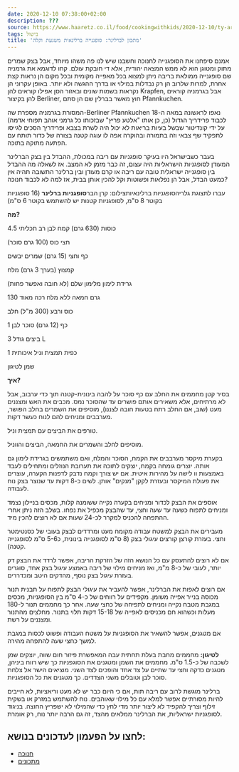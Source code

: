 ```yaml
---
date: 2020-12-10 07:38:00+02:00
description: ???
source: https://www.haaretz.co.il/food/cookingwithkids/2020-12-10/ty-article/0000017f-f8bb-d318-afff-fbfbba970000
tags: בישול
title: 'מתכון לברלינר: סופגנייה ברלינאית משגעת וקלה'
---
```


אמנם סיפחנו את הסופגנייה לחנוכה וחשבנו שיש לנו פה משהו מיוחד, אבל בצק שמרים מתוק ומטוגן הוא לא ממש המצאה יהודית, אלא די חובקת עולם. קחו לדוגמא את גרמניה שם סופגנייה ממולאת בריבה ניתן למצוא בכל מאפייה מקומית ובכל מקום הן נראות קצת אחרת, למרות שלרוב הן רק נבדלות במילוי או בדרך ההגשה ולא יותר. באופן עקרוני הן נקראות בשמות שונים ובאזור הסן אפילו קוראים להן Krapfen, אבל בגרמניה קוראים להן בקיצור Berliner, חוץ מאשר בברלין שם הן סתם Pfannkuchen.

המסורת בגרמניה מספרת שה-Berliner Pfannkuchen נאפו לראשונה במאה ה-18 לכבוד פרידריך הגדול (כן, כן אותו "אלטע פריץ" שבזכותו כל גרמני אוהב תפוחי אדמה) על ידי קונדיטור שבשל בעיות בריאות לא יכול היה לשרת בצבא ופרידריך הסכים לגייסו לתפקיד שף צבאי וזה בתמורה ובהוקרה אפה לו עוגה קטנה בצורה של כדור תותח עם הפתעה מתוקה בתוכה.

בעבר כשבישראל היו בעיקר סופגניות עם ריבה במכולת, ההבדל בין בצק הברלינר המעודן לסופגניות הישראליות היה עצום, זה כבר מזמן לא המצב. אז לשאלה מה ההבדל בין סופגנייה ישראלית טובה עם ריבה או קרם מעודן ובין ברלינר התשובה תהיה אין כמעט הבדל, אבל הן נפלאות ופשוטות וקל להכין אותן בבית, אז למה לא לכבוד חנוכה?

 עברו לתצוגת גלריהסופגניות ברלינאיותצילום: קרן הבר**סופגניות ברלינר** (16 סופגניות בקוטר 8 ס"מ, לסופגניות קטנות יש להשתמש בקוטר 6 ס"מ)

**מה?**

4.5 כוסות (630 גרם) קמח לבן רב תכליתי

חצי כוס (100 גרם סוכר)

כף וחצי (15 גרם) שמרים יבשים

קמצוץ (בערך 3 גרם) מלח

גרידת לימון מלימון שלם (לא חובה ואפשר פחות)

130 גרם חמאה ללא מלח רכה מאוד

כוס ורבע (300 מ"ל) חלב

1 כף (12 גרם) סוכר לבן

3 ביצים גודל L

1 כפית תמצית וניל איכותית

שמן לטיגון

**איך?**

בסיר קטן מחממים את החלב עם כף סוכר על להבה בינונית-קטנה תוך כדי ערבוב, אבל לא מרתיחים, אלא משאירים אותם פושרים עד שהסוכר נמס. מכבים את האש ומצננים מעט (שוב, אם החלב רתח בטעות חובה לצננו), מוסיפים את השמרים בחלב הפושר, מערבבים ומניחים להם לנוח כעשר דקות.

טורפים את הביצים עם תמצית וניל.

מוסיפים לחלב והשמרים את החמאה, הביצים והווניל.

בקערת מיקסר מערבבים את הקמח, הסוכר והמלח, ואם משתמשים בגרידת לימון גם אותה. יוצרים גומחה בקמח, יוצקים לתוכה את תערובת הנוזלים ומתחילים לעבד באמצעות וו לישה על מהירות איטית. אם יש צורך וקמח נדבק לדפנות הקערה, עוצרים את פעולת המיקסר ובעזרת לקקן "מנקים" אותן. לשים כ-8 דקות עד שנוצר בצק נוח לעבודה.

אוספים את הבצק לכדור ומניחים בקערה נקייה ששומנה קלות, מכסים בניילון נצמד ומניחים לתפוח כשעה עד שעה וחצי, עד שהבצק מכפיל את נפחו. בשלב הזה ניתן אחרי ההתפחה להכניס למקרר לכ-24 שעות אם לא רוצים להכין מיד.

מעבירים את הבצק למשטח עבודה מקומח מעט ומרדדים לבצק בעובי של כסנטימטר וחצי. בעזרת קורצן קורצים עיגולי בצק (8 ס"מ לסופגנייה בינונית, כ5-6 ס"מ לסופגנייה קטנה).

אם לא רוצים להתעסק עם כל הנושא הזה של הזרקת הריבה, אפשר לרדד את הבצק דק יותר, לעובי של כ-8 מ"מ, ואז מניחים מילוי של ריבה באמצע עיגול בצק אחד, סוגרים בעזרת עיגול בצק נוסף, מהדקים היטב ומכדררים.

אם רוצים לאפות את הברלינר, אפשר להעביר את עיגולי הבצק לתפוח על תבנית תנור מכוסה בנייר אפייה משומן. מקפידים על רווחים של כ-4 ס"מ בין הסופגניות, מכסים במגבת מטבח נקייה ומניחים לתפיחה של כחצי שעה. אחר כך מחממים תנור ל-180 מעלות וכשהוא חם מכניסים לאפייה של 15-18 דקות תלוי בתנור. מחלצים מהתנור ומצננים על רשת.

אם מטגנים, אפשר להשאיר את הסופגניות על משטח העבודה ופשוט לכסות במגבת למשך כחצי שעה להתפחה מהירה.

**לטיגון:** מחממים מחבת בעלת תחתית עבה המאפשרת פיזור חום שווה, יוצקים שמן לשכבה של כ-1.5 ס"מ. מחממים את השמן ומטגנים את הסוגפניות כך שיש רווח ביניהן, מטגנים כדקה וחצי עד שתיים על צד אחד והופכים לצד השני. מוציאים הישר אל צלחת סוכר לבן וטובלים משני הצדדים. כך מטגנים את כל הסופגניות.

ברלינר מוגשת לרוב עם ריבה תות, אם כי היום כבר יש לא מעט וריאציות, לא חייבים להיות מסורתיים אפשר למלא עם כל מילוי שאוהבים. נוח להשתמש במזרק או בשקית זילוף וצריך להקפיד לא ליצור יותר מדי לחץ כדי שהמילוי לא ישפריץ החוצה. בניגוד לסופגניות ישראליות, את הברלינר ממלאים מהצד, זה גם הרבה יותר נוח, רק אומרת.

לחצו על הפעמון לעדכונים בנושא:
------------------------------

* [חנוכה](/ty-tag/hanukkah-0000017f-da2a-d938-a17f-fe2a3bc60000)
* [מתכונים](/ty-tag/recipes-0000017f-da28-dea8-a77f-de6a4ba50000)